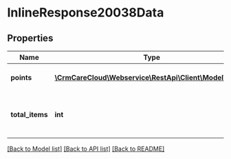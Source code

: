 # InlineResponse20038Data

## Properties
Name | Type | Description | Notes
------------ | ------------- | ------------- | -------------
**points** | [**\CrmCareCloud\Webservice\RestApi\Client\Model\Point[]**](Point.md) | List of the point records. | [optional] 
**total_items** | **int** | The number of all found point records. | [optional] 

[[Back to Model list]](../../README.md#documentation-for-models) [[Back to API list]](../../README.md#documentation-for-api-endpoints) [[Back to README]](../../README.md)

